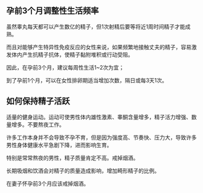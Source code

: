 

## 孕前3个月调整性生活频率

虽然睾丸每天都可以产生数亿的精子，但1次射精后要等将近1周时间精子才能成熟。

而且对能够产生特异性免疫反应的女性来说，如果频繁地接触丈夫的精子，容易激发体内产生抗精子抗体，使精子黏附堆积或行动受阻。

因此，在孕前3个月，建议每周性生活1~2次为宜；

到了孕前1个月，可以在女性排卵期适当增加次数，隔日或每3天1次。

## 如何保持精子活跃

适量的健身运动。运动可使男性体内雄性激素、睾酮含量增多，精子活力增强、数量增多。不要熬夜工作。

许多工作本身并不会导致不孕不育，但是因为强度高、节奏快、压力大，导致许多男性身体健康水平急剧下降，进而影响生育。

特别是常常熬夜的男性，精子质量肯定不高。戒掉烟酒。

长期吸烟和饮酒会对精子的质量造成影响，增加畸形精子的比例。

在妻子怀孕前3个月应该戒掉烟酒。
